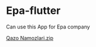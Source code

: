 # Epa-flutter
Can use this App for Epa company

[Qazo Namozlari.zip](https://github.com/khurshid28/Epa-flutter/files/7861564/Qazo.Namozlari.zip)

